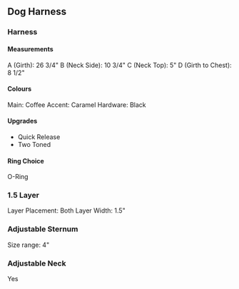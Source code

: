 ## Dog Harness

### Harness

#### Measurements

A (Girth): 26 3/4"
B (Neck Side): 10 3/4"
C (Neck Top): 5"
D (Girth to Chest): 8 1/2"

#### Colours

Main: Coffee
Accent: Caramel
Hardware: Black

#### Upgrades

- Quick Release
- Two Toned

#### Ring Choice

O-Ring

### 1.5 Layer

Layer Placement: Both
Layer Width: 1.5"

### Adjustable Sternum

Size range: 4"

### Adjustable Neck

Yes


